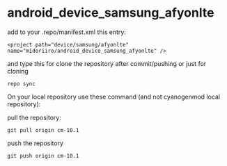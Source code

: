 # android_device_samsung_afyonlte

add to your .repo/manifest.xml this entry:
```
<project path="device/samsung/afyonlte" name="midoriiro/android_device_samsung_afyonlte" />
```

and type this for clone the repository after commit/pushing or just for cloning
```
repo sync
```

On your local repository use these command (and not cyanogenmod local repository):

pull the repository:
```
git pull origin cm-10.1
```

push the repository
```
git push origin cm-10.1
```
